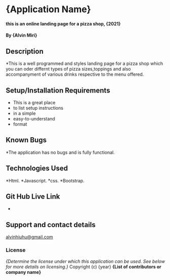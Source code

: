 # {Application Name}
#### this is an online landing page for a pizza shop, {2021}
#### By **{Alvin Miri}**
## Description
*This is a well programmed and styles landing page for a pizza shop which you can oder differnt types of pizza sizes,toppings and also accompanyment of various drinks respective to the menu offered.
## Setup/Installation Requirements
* This is a great place
* to list setup instructions
* in a simple
* easy-to-understand
* format

## Known Bugs
*The application has no bugs and is fully functional.

## Technologies Used
*Html.
*Javascript.
*css.
*Bootstrap.

## Git Hub Live Link
*
## Support and contact details
alvinhiuhu@gmail.com
### License
*{Determine the license under which this application can be used.  See below for more details on licensing.}*
Copyright (c) {year} **{List of contributors or company name}**
  
